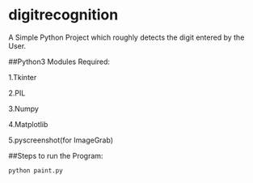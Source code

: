 # digitrecognition
A Simple Python Project which roughly detects the digit entered by the User.


##Python3 Modules Required:

1.Tkinter

2.PIL

3.Numpy

4.Matplotlib

5.pyscreenshot(for ImageGrab)


##Steps to run the Program:

```sh
python paint.py
```
